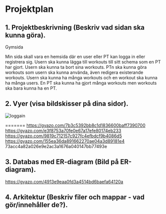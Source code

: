 # Projektplan

## 1. Projektbeskrivning (Beskriv vad sidan ska kunna göra).
Gymsida

Min sida skall vara en hemsida där en user eller PT kan logga in eller registrera sig. Usern ska kunna lägga till workouts till sitt schema som en PT har gjort. Usern ska kunna ta bort sina workouts. PTn ska kunna göra workouts som usern ska kunna använda, även redigera existerande workouts. Usern ska kunna ha många workouts och en workout ska kunna ha många users. En PT ska kunna ha gjort många workouts men workouts ska bara kunna ha en PT.
## 2. Vyer (visa bildskisser på dina sidor).

![loggain](loggain.JPG)

=======
https://gyazo.com/7b3c5392bb8c1d1836600baff7390700
https://gyazo.com/e3f8753a70fe0e67a17efe80174eb233
https://gyazo.com/9819c712157c927fc4efbdcf9b4086d5
https://gyazo.com/155ea36da891662270ae04a3d89181e4
 73acc4a82a026e9e2ac3a1676a040147bb77493e

## 3. Databas med ER-diagram (Bild på ER-diagram).
https://gyazo.com/4913e9eaa0fd3a4514bd6baefa64120a

## 4. Arkitektur (Beskriv filer och mappar - vad gör/innehåller de?).


